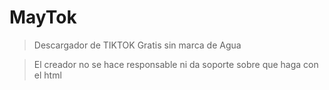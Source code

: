 # MayTok
> Descargador de TIKTOK Gratis sin marca de Agua

> El creador no se hace responsable ni da soporte sobre que haga con el html

